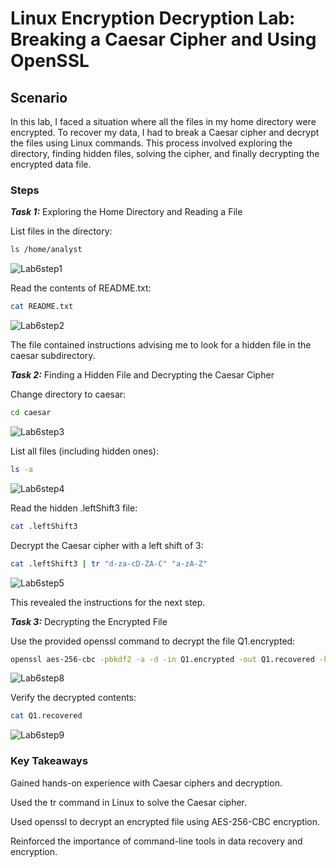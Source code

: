 # Linux Encryption Decryption Lab: Breaking a Caesar Cipher and Using OpenSSL

## Scenario

In this lab, I faced a situation where all the files in my home directory were encrypted. To recover my data, I had to break a Caesar cipher and decrypt the files using Linux commands. This process involved exploring the directory, finding hidden files, solving the cipher, and finally decrypting the encrypted data file.

### Steps

***Task 1:*** Exploring the Home Directory and Reading a File

List files in the directory:
```bash
ls /home/analyst
```

![Lab6step1](https://github.com/user-attachments/assets/b6ae293a-849a-4c7d-87e6-fc3f115b017b)

Read the contents of README.txt:
```bash
cat README.txt
```

![Lab6step2](https://github.com/user-attachments/assets/960b7cd5-e5f0-46b6-9602-94742397a11f)


The file contained instructions advising me to look for a hidden file in the caesar subdirectory.

***Task 2:*** Finding a Hidden File and Decrypting the Caesar Cipher

Change directory to caesar:
```bash
cd caesar
```

![Lab6step3](https://github.com/user-attachments/assets/cbb3ea9f-bdc8-4f87-8d2e-46dd9859f357)

List all files (including hidden ones):
```bash
ls -a
```
![Lab6step4](https://github.com/user-attachments/assets/8d52f1c3-b7f6-4ad0-8078-c0baddb8c176)


Read the hidden .leftShift3 file:
```bash
cat .leftShift3
```
Decrypt the Caesar cipher with a left shift of 3:
```bash
cat .leftShift3 | tr "d-za-cD-ZA-C" "a-zA-Z"
```
![Lab6step5](https://github.com/user-attachments/assets/6372d5da-0619-4168-94fc-150ee7c657cc)

This revealed the instructions for the next step.

***Task 3:*** Decrypting the Encrypted File

Use the provided openssl command to decrypt the file Q1.encrypted:
```bash
openssl aes-256-cbc -pbkdf2 -a -d -in Q1.encrypted -out Q1.recovered -k ettubrute
```

![Lab6step8](https://github.com/user-attachments/assets/d4a04b26-3f33-4c22-98c0-38b6a6af3d3e)


Verify the decrypted contents:
```bash
cat Q1.recovered
```
![Lab6step9](https://github.com/user-attachments/assets/87a3178b-f05a-414c-912f-710807a54ae5)


### Key Takeaways

Gained hands-on experience with Caesar ciphers and decryption.

Used the tr command in Linux to solve the Caesar cipher.

Used openssl to decrypt an encrypted file using AES-256-CBC encryption.

Reinforced the importance of command-line tools in data recovery and encryption.
